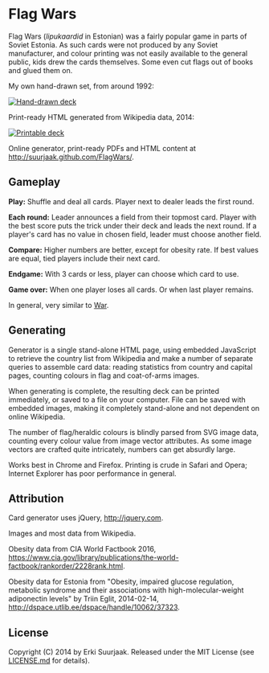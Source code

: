 Flag Wars
=========

Flag Wars (*lipukaardid* in Estonian) was a fairly popular game in parts of
Soviet Estonia. As such cards were not produced by any Soviet manufacturer, and
colour printing was not easily available to the general public, kids drew the
cards themselves. Some even cut flags out of books and glued them on.

My own hand-drawn set, from around 1992:

[![Hand-drawn deck](https://raw.github.com/suurjaak/FlagWars/gh-pages/images/th_handmade.jpg)](https://raw.githubusercontent.com/suurjaak/FlagWars/gh-pages/images/handmade.jpg)

Print-ready HTML generated from Wikipedia data, 2014:

[![Printable deck](https://raw.github.com/suurjaak/FlagWars/gh-pages/images/th_generated.png)](https://raw.githubusercontent.com/suurjaak/FlagWars/gh-pages/images/generated.png)


Online generator, print-ready PDFs and HTML content at 
http://suurjaak.github.com/FlagWars/.


Gameplay
--------

**Play:** Shuffle and deal all cards. Player next to dealer leads the first round.

**Each round:** Leader announces a field from their topmost card. 
Player with the best score puts the trick under their deck and leads the next round. 
If a player's card has no value in chosen field, leader must choose another field.

**Compare:** Higher numbers are better, except for obesity rate.
If best values are equal, tied players include their next card.

**Endgame:** With 3 cards or less, player can choose which card to use.

**Game over:** When one player loses all cards. Or when last player remains.

In general, very similar to [War](http://en.wikipedia.org/wiki/War_(card_game)).


Generating
----------

Generator is a single stand-alone HTML page, using embedded JavaScript to 
retrieve the country list from Wikipedia and make a number of separate
queries to assemble card data: reading statistics from country and capital
pages, counting colours in flag and coat-of-arms images.

When generating is complete, the resulting deck can be printed immediately,
or saved to a file on your computer. File can be saved with embedded images,
making it completely stand-alone and not dependent on online Wikipedia.

The number of flag/heraldic colours is blindly parsed from SVG image data,
counting every colour value from image vector attributes. As some image vectors
are crafted quite intricately, numbers can get absurdly large.

Works best in Chrome and Firefox. Printing is crude in Safari and Opera;
Internet Explorer has poor performance in general.


Attribution
-----------

Card generator uses jQuery, http://jquery.com.

Images and most data from Wikipedia.

Obesity data from CIA World Factbook 2016,
https://www.cia.gov/library/publications/the-world-factbook/rankorder/2228rank.html.

Obesity data for Estonia from "Obesity, impaired glucose regulation, metabolic 
syndrome and their associations with high-molecular-weight adiponectin levels" 
by Triin Eglit, 2014-02-14, http://dspace.utlib.ee/dspace/handle/10062/37323.


License
-------

Copyright (C) 2014 by Erki Suurjaak.
Released under the MIT License (see [LICENSE.md](LICENSE.md) for details).
